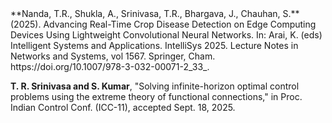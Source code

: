 <pub>
**Nanda, T.R., Shukla, A., Srinivasa, T.R., Bhargava, J., Chauhan, S.** (2025). Advancing Real-Time Crop Disease Detection on Edge Computing Devices Using Lightweight Convolutional Neural Networks. In: Arai, K. (eds) Intelligent Systems and Applications. IntelliSys 2025. Lecture Notes in Networks and Systems, vol 1567. Springer, Cham. https://doi.org/10.1007/978-3-032-00071-2_33_.

**T. R. Srinivasa and S. Kumar**, "Solving infinite-horizon optimal control problems using the extreme theory of functional connections," in Proc. Indian Control Conf. (ICC-11), accepted Sept. 18, 2025.
</pub>
